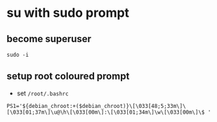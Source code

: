 # su with sudo prompt

## become superuser

```
sudo -i
```

## setup root coloured prompt

- set `/root/.bashrc`

```
PS1='${debian_chroot:+($debian_chroot)}\[\033[48;5;33m\]\[\033[01;37m\]\u@\h\[\033[00m\]:\[\033[01;34m\]\w\[\033[00m\]\$ '
```
